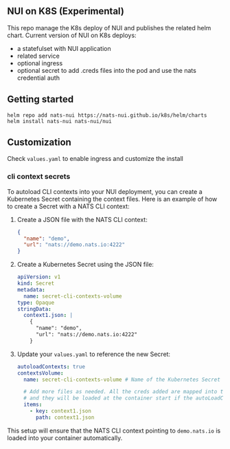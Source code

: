 ## NUI on K8S (Experimental)

This repo manage the K8s deploy of NUI and publishes the related helm chart.
Current version of NUI on K8s deploys:
- a statefulset with NUI application
- related service
- optional ingress
- optional secret to add .creds files into the pod and use the nats credential auth

## Getting started
```
helm repo add nats-nui https://nats-nui.github.io/k8s/helm/charts
helm install nats-nui nats-nui/nui
```

## Customization
Check `values.yaml` to enable ingress and customize the install

### cli context secrets

To autoload CLI contexts into your NUI deployment, you can create a Kubernetes Secret containing the context files. Here is an example of how to create a Secret with a NATS CLI context:

1. Create a JSON file with the NATS CLI context:

    ```json
    {
      "name": "demo",
      "url": "nats://demo.nats.io:4222"
    }
    ```

2. Create a Kubernetes Secret using the JSON file:

    ```yaml
    apiVersion: v1
    kind: Secret
    metadata:
      name: secret-cli-contexts-volume
    type: Opaque
    stringData:
      context1.json: |
        {
          "name": "demo",
          "url": "nats://demo.nats.io:4222"
        }
    ```

3. Update your `values.yaml` to reference the new Secret:

    ```yaml
    autoloadContexts: true
    contextsVolume:
      name: secret-cli-contexts-volume # Name of the Kubernetes Secret

      # Add more files as needed. All the creds added are mapped into the /cli-contexts of the container
      # and they will be loaded at the container start if the autoLoadContexts is set to true
      items:
        - key: context1.json
          path: context1.json
    ```

This setup will ensure that the NATS CLI context pointing to `demo.nats.io` is loaded into your container automatically.
